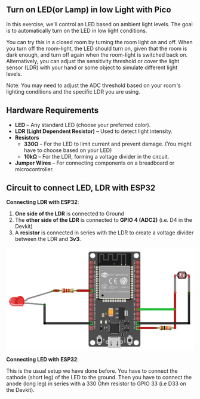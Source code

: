 ## Turn on LED(or Lamp) in low Light with Pico 

In this exercise, we'll control an LED based on ambient light levels. The goal is to automatically turn on the LED in low light conditions. 

You can try this in a closed room by turning the room light on and off. When you turn off the room-light, the LED should turn on, given that the room is dark enough, and turn off again when the room-light is switched back on. Alternatively, you can adjust the sensitivity threshold or cover the light sensor (LDR) with your hand or some object to simulate different light levels.

Note: You may need to adjust the ADC threshold based on your room's lighting conditions and the specific LDR you are using.

## Hardware Requirements

- **LED** – Any standard LED (choose your preferred color).
- **LDR (Light Dependent Resistor)** – Used to detect light intensity.
- **Resistors**
  - **330Ω** – For the LED to limit current and prevent damage. (You might have to choose based on your LED)
  - **10kΩ** – For the LDR, forming a voltage divider in the circuit. 
- **Jumper Wires** – For connecting components on a breadboard or microcontroller.


## Circuit to connect LED, LDR with ESP32

**Connecting LDR with ESP32**:

1. **One side of the LDR** is connected to Ground
2. The **other side of the LDR** is connected to **GPIO 4 (ADC2)** (i.e. D4 in the Devkit)
3. A **resistor** is connected in series with the LDR to create a voltage divider between the LDR and **3v3**. 

<img style="display: block; margin: auto;" alt="circuit connection of esp32 with photoresistor" src="../images/connection-esp32-with-photoresistor-circuit.png"/>

**Connecting LED with ESP32**:

This is the usual setup we have done before. You have to connect the cathode (short leg) of the LED to the ground. Then you have to connect the anode (long leg) in series with a 330 Ohm resistor to GPIO 33 (i.e D33 on the Devkit).





